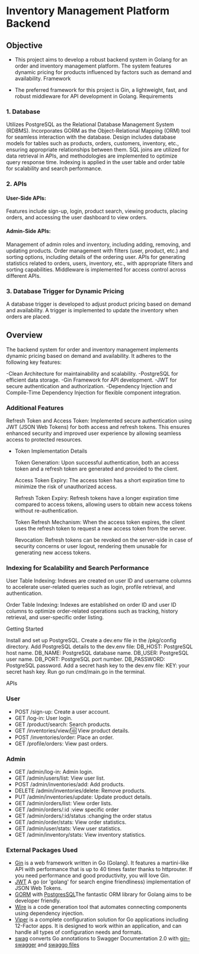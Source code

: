 # Inventory Management Platform Backend


## Objective

- This project aims to develop a robust backend system in Golang for an order and inventory management platform. The system features dynamic pricing for products influenced by factors such as demand and availability.
Framework

- The preferred framework for this project is Gin, a lightweight, fast, and robust middleware for API development in Golang.
Requirements
### 1. Database

Utilizes PostgreSQL as the Relational Database Management System (RDBMS).
Incorporates GORM as the Object-Relational Mapping (ORM) tool for seamless interaction with the database.
Design includes database models for tables such as products, orders, customers, inventory, etc., ensuring appropriate relationships between them.
SQL joins are utilized for data retrieval in APIs, and methodologies are implemented to optimize query response time.
Indexing is applied in the user table and order table for scalability and search performance.

 ### 2. APIs
#### User-Side APIs:

 Features include sign-up, login, product search, viewing products, placing orders, and accessing the user dashboard to view orders.

#### Admin-Side APIs:

Management of admin roles and inventory, including adding, removing, and updating products.
Order management with filters (user, product, etc.) and sorting options, including details of the ordering user.
APIs for generating statistics related to orders, users, inventory, etc., with appropriate filters and sorting capabilities.
Middleware is implemented for access control across different APIs.

### 3. Database Trigger for Dynamic Pricing

A database trigger is developed to adjust product pricing based on demand and availability.
A trigger is implemented to update the inventory when orders are placed.

## Overview

The backend system for order and inventory management implements dynamic pricing based on demand and availability. It adheres to the following key features:

-Clean Architecture for maintainability and scalability.
-PostgreSQL for efficient data storage.
-Gin Framework for API development.
-JWT for secure authentication and authorization.
-Dependency Injection and Compile-Time Dependency Injection for flexible component integration.
### Additional Features

Refresh Token and Access Token: Implemented secure authentication using JWT (JSON Web Tokens) for both access and refresh tokens. This ensures enhanced security and improved user experience by allowing seamless access to protected resources.

- Token Implementation Details

    Token Generation: Upon successful authentication, both an access token and a refresh token are generated and provided to the client.

    Access Token Expiry: The access token has a short expiration time to minimize the risk of unauthorized access.

    Refresh Token Expiry: Refresh tokens have a longer expiration time compared to access tokens, allowing users to obtain new access tokens without re-authentication.

    Token Refresh Mechanism: When the access token expires, the client uses the refresh token to request a new access token from the server.

    Revocation: Refresh tokens can be revoked on the server-side in case of security concerns or user logout, rendering them unusable for generating new access tokens.

### Indexing for Scalability and Search Performance

User Table Indexing: Indexes are created on user ID and username columns to accelerate user-related queries such as login, profile retrieval, and authentication.

Order Table Indexing: Indexes are established on order ID and user ID columns to optimize order-related operations such as tracking, history retrieval, and user-specific order listing.

Getting Started




Install and set up PostgreSQL.
    Create a dev.env file in the /pkg/config directory.
    Add PostgreSQL details to the dev.env file:
        DB_HOST: PostgreSQL host name.
        DB_NAME: PostgreSQL database name.
        DB_USER: PostgreSQL user name.
        DB_PORT: PostgreSQL port number.
        DB_PASSWORD: PostgreSQL password.
    Add a secret hash key to the dev.env file:
        KEY: your secret hash key.
    Run go run cmd/main.go in the terminal.

APIs
### User

- POST  /sign-up: Create a user account.
- GET  /log-in: User login.
- GET /product/search: Search products.
- GET /inventories/view/:id: View product details.
- POST /inventories/order: Place an order.
- GET /profile/orders: View past orders.

### Admin

-   GET /admin/log-in: Admin login.
-   GET /admin/users/list: View user list.
-  POST /admin/inventories/add: Add products.
-  DELETE /admin/inventories/delete: Remove products.
-  PUT /admin/inventories/update: Update product details.
-  GET /admin/orders/list: View order lists.
-  GET /admin/orders/:id :view specific order
-  GET /admin/orders/:id/status :changing the order status
-  GET /admin/order/stats: View order statistics.
-  GET /admin/user/stats: View user statistics.
-  GET /admin/inventory/stats: View inventory statistics.

 ### External Packages Used

  - [Gin](github.com/gin-gonic/gin) is a web framework written in Go (Golang). It features a martini-like API with performance that is up to 40 times faster thanks to httprouter. If you need performance and good productivity, you will love Gin.
- [JWT](github.com/golang-jwt/jwt) A go (or 'golang' for search engine friendliness) implementation of JSON Web Tokens.
- [GORM](https://gorm.io/index.html) with [PostgresSQL](https://gorm.io/docs/connecting_to_the_database.html#PostgreSQL)The fantastic ORM library for Golang aims to be developer friendly.
- [Wire](https://github.com/google/wire) is a code generation tool that automates connecting components using dependency injection.
- [Viper](https://github.com/spf13/viper) is a complete configuration solution for Go applications including 12-Factor apps. It is designed to work within an application, and can handle all types of configuration needs and formats.
- [swag](https://github.com/swaggo/swag) converts Go annotations to Swagger Documentation 2.0 with [gin-swagger](https://github.com/swaggo/gin-swagger) and [swaggo files](github.com/swaggo/files)
